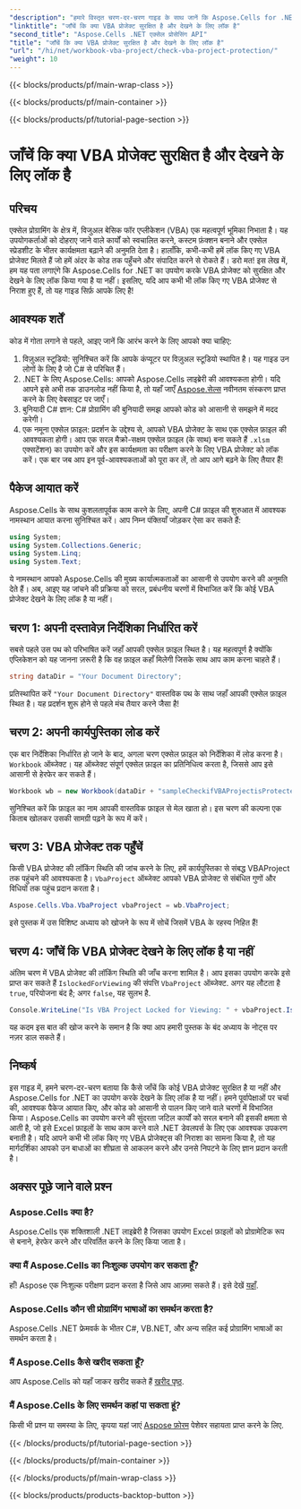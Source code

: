 ```yaml
---
"description": "हमारे विस्तृत चरण-दर-चरण गाइड के साथ जानें कि Aspose.Cells for .NET का उपयोग करके Excel में VBA प्रोजेक्ट लॉक है या नहीं। अपनी क्षमता को अनलॉक करें।"
"linktitle": "जाँचें कि क्या VBA प्रोजेक्ट सुरक्षित है और देखने के लिए लॉक है"
"second_title": "Aspose.Cells .NET एक्सेल प्रोसेसिंग API"
"title": "जाँचें कि क्या VBA प्रोजेक्ट सुरक्षित है और देखने के लिए लॉक है"
"url": "/hi/net/workbook-vba-project/check-vba-project-protection/"
"weight": 10
---
```


{{< blocks/products/pf/main-wrap-class >}}

{{< blocks/products/pf/main-container >}}

{{< blocks/products/pf/tutorial-page-section >}}

# जाँचें कि क्या VBA प्रोजेक्ट सुरक्षित है और देखने के लिए लॉक है

## परिचय
एक्सेल प्रोग्रामिंग के क्षेत्र में, विजुअल बेसिक फॉर एप्लीकेशन (VBA) एक महत्वपूर्ण भूमिका निभाता है। यह उपयोगकर्ताओं को दोहराए जाने वाले कार्यों को स्वचालित करने, कस्टम फ़ंक्शन बनाने और एक्सेल स्प्रेडशीट के भीतर कार्यक्षमता बढ़ाने की अनुमति देता है। हालाँकि, कभी-कभी हमें लॉक किए गए VBA प्रोजेक्ट मिलते हैं जो हमें अंदर के कोड तक पहुँचने और संपादित करने से रोकते हैं। डरो मत! इस लेख में, हम यह पता लगाएंगे कि Aspose.Cells for .NET का उपयोग करके VBA प्रोजेक्ट को सुरक्षित और देखने के लिए लॉक किया गया है या नहीं। इसलिए, यदि आप कभी भी लॉक किए गए VBA प्रोजेक्ट से निराश हुए हैं, तो यह गाइड सिर्फ़ आपके लिए है!
## आवश्यक शर्तें
कोड में गोता लगाने से पहले, आइए जानें कि आरंभ करने के लिए आपको क्या चाहिए:
1. विज़ुअल स्टूडियो: सुनिश्चित करें कि आपके कंप्यूटर पर विज़ुअल स्टूडियो स्थापित है। यह गाइड उन लोगों के लिए है जो C# से परिचित हैं।
2. .NET के लिए Aspose.Cells: आपको Aspose.Cells लाइब्रेरी की आवश्यकता होगी। यदि आपने इसे अभी तक डाउनलोड नहीं किया है, तो यहाँ जाएँ [Aspose.सेल्स](https://releases.aspose.com/cells/net/) नवीनतम संस्करण प्राप्त करने के लिए वेबसाइट पर जाएँ।
3. बुनियादी C# ज्ञान: C# प्रोग्रामिंग की बुनियादी समझ आपको कोड को आसानी से समझने में मदद करेगी।
4. एक नमूना एक्सेल फ़ाइल: प्रदर्शन के उद्देश्य से, आपको VBA प्रोजेक्ट के साथ एक एक्सेल फ़ाइल की आवश्यकता होगी। आप एक सरल मैक्रो-सक्षम एक्सेल फ़ाइल (के साथ) बना सकते हैं `.xlsm` एक्सटेंशन) का उपयोग करें और इस कार्यक्षमता का परीक्षण करने के लिए VBA प्रोजेक्ट को लॉक करें।
एक बार जब आप इन पूर्व-आवश्यकताओं को पूरा कर लें, तो आप आगे बढ़ने के लिए तैयार हैं!
## पैकेज आयात करें
Aspose.Cells के साथ कुशलतापूर्वक काम करने के लिए, अपनी C# फ़ाइल की शुरुआत में आवश्यक नामस्थान आयात करना सुनिश्चित करें। आप निम्न पंक्तियाँ जोड़कर ऐसा कर सकते हैं:
```csharp
using System;
using System.Collections.Generic;
using System.Linq;
using System.Text;
```
ये नामस्थान आपको Aspose.Cells की मुख्य कार्यात्मकताओं का आसानी से उपयोग करने की अनुमति देते हैं।
अब, आइए यह जांचने की प्रक्रिया को सरल, प्रबंधनीय चरणों में विभाजित करें कि कोई VBA प्रोजेक्ट देखने के लिए लॉक है या नहीं।
## चरण 1: अपनी दस्तावेज़ निर्देशिका निर्धारित करें
सबसे पहले उस पथ को परिभाषित करें जहाँ आपकी एक्सेल फ़ाइल स्थित है। यह महत्वपूर्ण है क्योंकि एप्लिकेशन को यह जानना ज़रूरी है कि वह फ़ाइल कहाँ मिलेगी जिसके साथ आप काम करना चाहते हैं।
```csharp
string dataDir = "Your Document Directory";
```
प्रतिस्थापित करें `"Your Document Directory"` वास्तविक पथ के साथ जहाँ आपकी एक्सेल फ़ाइल स्थित है। यह प्रदर्शन शुरू होने से पहले मंच तैयार करने जैसा है!
## चरण 2: अपनी कार्यपुस्तिका लोड करें
एक बार निर्देशिका निर्धारित हो जाने के बाद, अगला चरण एक्सेल फ़ाइल को निर्देशिका में लोड करना है। `Workbook` ऑब्जेक्ट। यह ऑब्जेक्ट संपूर्ण एक्सेल फ़ाइल का प्रतिनिधित्व करता है, जिससे आप इसे आसानी से हेरफेर कर सकते हैं।
```csharp
Workbook wb = new Workbook(dataDir + "sampleCheckifVBAProjectisProtected.xlsm");
```
सुनिश्चित करें कि फ़ाइल का नाम आपकी वास्तविक फ़ाइल से मेल खाता हो। इस चरण की कल्पना एक किताब खोलकर उसकी सामग्री पढ़ने के रूप में करें।
## चरण 3: VBA प्रोजेक्ट तक पहुँचें
किसी VBA प्रोजेक्ट की लॉकिंग स्थिति की जांच करने के लिए, हमें कार्यपुस्तिका से संबद्ध VBAProject तक पहुंचने की आवश्यकता है। `VbaProject` ऑब्जेक्ट आपको VBA प्रोजेक्ट से संबंधित गुणों और विधियों तक पहुंच प्रदान करता है।
```csharp
Aspose.Cells.Vba.VbaProject vbaProject = wb.VbaProject;
```
इसे पुस्तक में उस विशिष्ट अध्याय को खोजने के रूप में सोचें जिसमें VBA के रहस्य निहित हैं!
## चरण 4: जाँचें कि VBA प्रोजेक्ट देखने के लिए लॉक है या नहीं
अंतिम चरण में VBA प्रोजेक्ट की लॉकिंग स्थिति की जाँच करना शामिल है। आप इसका उपयोग करके इसे प्राप्त कर सकते हैं `IslockedForViewing` की संपत्ति `VbaProject` ऑब्जेक्ट. अगर यह लौटता है `true`, परियोजना बंद है; अगर `false`, यह सुलभ है.
```csharp
Console.WriteLine("Is VBA Project Locked for Viewing: " + vbaProject.IslockedForViewing);
```
यह कदम इस बात की खोज करने के समान है कि क्या आप हमारी पुस्तक के बंद अध्याय के नोट्स पर नज़र डाल सकते हैं।
## निष्कर्ष
इस गाइड में, हमने चरण-दर-चरण बताया कि कैसे जाँचें कि कोई VBA प्रोजेक्ट सुरक्षित है या नहीं और Aspose.Cells for .NET का उपयोग करके देखने के लिए लॉक है या नहीं। हमने पूर्वापेक्षाओं पर चर्चा की, आवश्यक पैकेज आयात किए, और कोड को आसानी से पालन किए जाने वाले चरणों में विभाजित किया। Aspose.Cells का उपयोग करने की सुंदरता जटिल कार्यों को सरल बनाने की इसकी क्षमता से आती है, जो इसे Excel फ़ाइलों के साथ काम करने वाले .NET डेवलपर्स के लिए एक आवश्यक उपकरण बनाती है।
यदि आपने कभी भी लॉक किए गए VBA प्रोजेक्ट्स की निराशा का सामना किया है, तो यह मार्गदर्शिका आपको उन बाधाओं का शीघ्रता से आकलन करने और उनसे निपटने के लिए ज्ञान प्रदान करती है।
## अक्सर पूछे जाने वाले प्रश्न
### Aspose.Cells क्या है?
Aspose.Cells एक शक्तिशाली .NET लाइब्रेरी है जिसका उपयोग Excel फ़ाइलों को प्रोग्रामेटिक रूप से बनाने, हेरफेर करने और परिवर्तित करने के लिए किया जाता है।
### क्या मैं Aspose.Cells का निःशुल्क उपयोग कर सकता हूँ?
हाँ! Aspose एक निःशुल्क परीक्षण प्रदान करता है जिसे आप आज़मा सकते हैं। इसे देखें [यहाँ](https://releases.aspose.com/).
### Aspose.Cells कौन सी प्रोग्रामिंग भाषाओं का समर्थन करता है?
Aspose.Cells .NET फ्रेमवर्क के भीतर C#, VB.NET, और अन्य सहित कई प्रोग्रामिंग भाषाओं का समर्थन करता है।
### मैं Aspose.Cells कैसे खरीद सकता हूँ?
आप Aspose.Cells को यहाँ जाकर खरीद सकते हैं [खरीद पृष्ठ](https://purchase.aspose.com/buy).
### मैं Aspose.Cells के लिए समर्थन कहां पा सकता हूं?
किसी भी प्रश्न या समस्या के लिए, कृपया यहां जाएं [Aspose फ़ोरम](https://forum.aspose.com/c/cells/9) पेशेवर सहायता प्राप्त करने के लिए.


{{< /blocks/products/pf/tutorial-page-section >}}

{{< /blocks/products/pf/main-container >}}

{{< /blocks/products/pf/main-wrap-class >}}

{{< blocks/products/products-backtop-button >}}